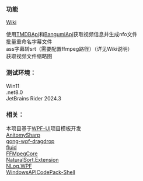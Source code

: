### 功能
[Wiki](https://github.com/Miatames/BangumiMediaTool/wiki/%E7%A8%8B%E5%BA%8F%E7%9A%84%E7%AE%80%E5%8D%95%E7%94%A8%E6%B3%95%E5%92%8C%E9%83%A8%E5%88%86%E8%AF%B4%E6%98%8E)  
  
使用[TMDBApi](https://developer.themoviedb.org/docs/getting-started)和[BangumiApi](https://github.com/bangumi/api)获取视频信息并生成nfo文件  
批量重命名字幕文件  
ass字幕转srt（需要配置ffmpeg路径）（详见Wiki说明）  
获取视频文件缩略图  

### 测试环境：
Win11  
.net8.0  
JetBrains Rider 2024.3  

### 相关：
本项目基于[WPF-UI](https://github.com/lepoco/wpfui)项目模板开发  
[AnitomySharp](https://github.com/chu-shen/AnitomySharp)  
[gong-wpf-dragdrop](https://github.com/punker76/gong-wpf-dragdrop)  
[fluid](https://github.com/sebastienros/fluid)  
[FFMpegCore](https://github.com/rosenbjerg/FFMpegCore)  
[NaturalSort.Extension](https://github.com/tompazourek/NaturalSort.Extension)  
[NLog.WPF](https://github.com/limumu1997/NLog.WPF)  
[WindowsAPICodePack-Shell](https://github.com/aybe/Windows-API-Code-Pack-1.1)  
